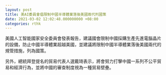 ```yaml
---
layout: post
title: 美AI委員會倡限制中國半導體業落後美國兩代列國策
date: 2021-03-02 12:02:48.000000000 +08:00
categories: rthk
---
```


美國人工智能國家安全委員會發表報告，建議國會限制中國採購生產先進電腦晶片的設備，防止中國半導體業超越美國，並建議將限制中國半導體業落後美國兩代的規管措施，列為國策。

另外，總統拜登提名的貿易代表人選戴琦表示，將會努力打擊中國一系列不公平貿易和經濟行為，並將中國的審查制度視為一種貿易壁壘。
